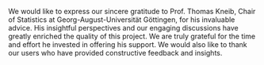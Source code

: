 We would like to express our sincere gratitude to Prof. Thomas Kneib, Chair of Statistics at Georg-August-Universität Göttingen, for his invaluable advice. His insightful perspectives and our engaging discussions have greatly enriched the quality of this project. We are truly grateful for the time and effort he invested in offering his support. We would also like to thank our users who have provided constructive feedback and insights.